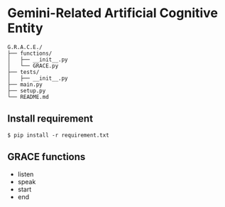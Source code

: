 # Gemini-Related Artificial Cognitive Entity

```
G.R.A.C.E./
├── functions/
│   ├── __init__.py
│   └── GRACE.py
├── tests/
│   ├── __init__.py
├── main.py
├── setup.py
└── README.md
```
## Install requirement
```
$ pip install -r requirement.txt
```

## GRACE functions
- listen
- speak
- start
- end